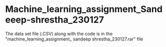 # Machine_learning_assignment_Sandeeep-shrestha_230127
The data set file (.CSV) along with the code is in the "machine_learning_assignment_ sandeep shrestha_230127.rar" file
